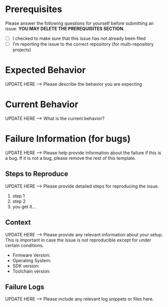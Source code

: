 # Prerequisites

Please answer the following questions for yourself before submitting an issue. **YOU MAY DELETE THE PREREQUISITES SECTION.**

- [ ] I checked to make sure that this issue has not already been filed
- [ ] I'm reporting the issue to the correct repository (for multi-repository projects)

# Expected Behavior

UPDATE HERE --> Please describe the behavior you are expecting

# Current Behavior

UPDATE HERE --> What is the current behavior?

# Failure Information (for bugs)

UPDATE HERE --> Please help provide information about the failure if this is a bug. If it is not a bug, please remove the rest of this template.

## Steps to Reproduce

UPDATE HERE --> Please provide detailed steps for reproducing the issue.

1. step 1
2. step 2
3. you get it...

## Context

UPDATE HERE --> Please provide any relevant information about your setup. This is important in case the issue is not reproducible except for under certain conditions.

- Firmware Version:
- Operating System:
- SDK version:
- Toolchain version:

## Failure Logs

UPDATE HERE --> Please include any relevant log snippets or files here.
